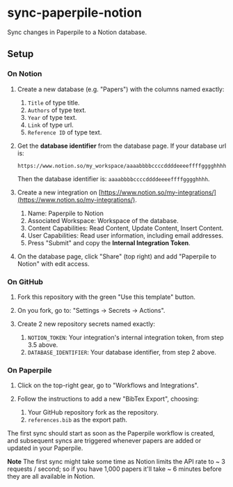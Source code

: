 # sync-paperpile-notion

Sync changes in Paperpile to a Notion database.

## Setup

### On Notion

1. Create a new database (e.g. "Papers") with the columns named exactly:

    1. `Title` of type title.
    2. `Authors` of type text.
    3. `Year` of type text.
    4. `Link` of type url.
    5. `Reference ID` of type text.

2. Get the **database identifier** from the database page. If your database url is:

    ```
    https://www.notion.so/my_workspace/aaaabbbbccccddddeeeeffffgggghhhh
    ```

    Then the database identifier is: `aaaabbbbccccddddeeeeffffgggghhhh`.

3. Create a new integration on [https://www.notion.so/my-integrations/](https://www.notion.so/my-integrations/).

    1. Name: Paperpile to Notion
    2. Associated Workspace: Workspace of the database.
    3. Content Capabilities: Read Content, Update Content, Insert Content.
    4. User Capabilities: Read user information, including email addresses.
    5. Press "Submit" and copy the **Internal Integration Token**.

4. On the database page, click "Share" (top right) and add "Paperpile to Notion" with edit access.

### On GitHub

1. Fork this repository with the green "Use this template" button.
2. On you fork, go to: "Settings -> Secrets -> Actions".
3. Create 2 new repository secrets named exactly:
    
    1. `NOTION_TOKEN`: Your integration's internal integration token, from step 3.5 above.
    2. `DATABASE_IDENTIFIER`: Your database identifier, from step 2 above.


### On Paperpile

1. Click on the top-right gear, go to "Workflows and Integrations".
2. Follow the instructions to add a new "BibTex Export", choosing:

    1. Your GitHub repository fork as the repository.
    2. `references.bib` as the export path.

The first sync should start as soon as the Paperpile workflow is created, and subsequent syncs are triggered whenever papers are added or updated in your Paperpile.

**Note**
The first sync might take some time as Notion limits the API rate to ~ 3 requests / second; so if you have 1,000 papers it'll take ~ 6 minutes before they are all available in Notion.
